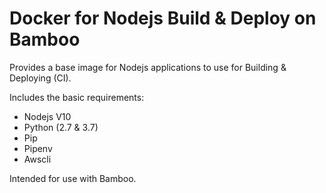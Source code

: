 # Docker for Nodejs Build & Deploy on Bamboo

Provides a base image for Nodejs applications to use for Building & Deploying (CI).

Includes the basic requirements:  
* Nodejs V10
* Python (2.7 & 3.7)
* Pip
* Pipenv
* Awscli

Intended for use with Bamboo.